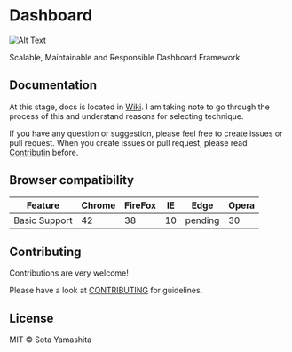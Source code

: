 # Dashboard

![Alt Text](http://i.giphy.com/oDDs67mo76beM.gif)

Scalable, Maintainable and Responsible Dashboard Framework

## Documentation

At this stage, docs is located in [Wiki](https://github.com/sotayamashita/dashboard/wiki). I am taking note to go through the process of this and understand reasons for selecting technique.

If you have any question or suggestion, please feel free to create issues or pull request. When you create issues or pull request, please read [Contributin](#contributing) before. 

## Browser compatibility

| Feature       | Chrome        | FireFox       | IE            | Edge         | Opera         |
| ------------- | ------------- | ------------- | ------------- |------------- | ------------- |
| Basic Support | 42            | 38            | 10            | pending      |  30           | 

## Contributing

Contributions are very welcome!

Please have a look at [CONTRIBUTING](CONTRIBUTING) for guidelines.

## License

MIT © Sota Yamashita

